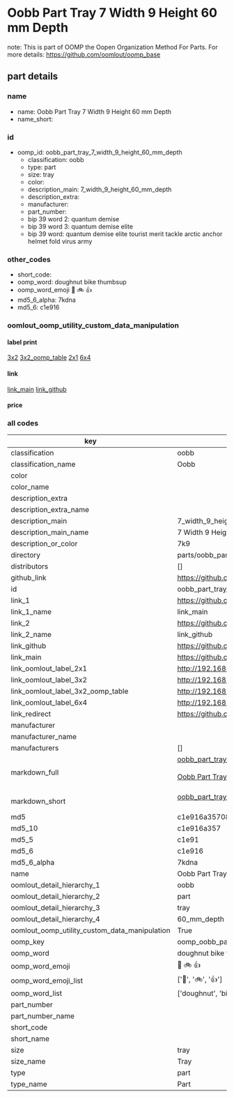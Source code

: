 # Oobb Part Tray 7 Width 9 Height 60 mm Depth  

note: This is part of OOMP the Oopen Organization Method For Parts. For more details: https://github.com/oomlout/oomp_base

##  part details
  







### name
* name: Oobb Part Tray 7 Width 9 Height 60 mm Depth
* name_short: 
### id
* oomp_id: oobb_part_tray_7_width_9_height_60_mm_depth
  * classification: oobb
  * type: part
  * size: tray
  * color: 
  * description_main: 7_width_9_height_60_mm_depth
  * description_extra: 
  * manufacturer: 
  * part_number: 
  * bip 39 word 2: quantum demise
  * bip 39 word 3: quantum demise elite
  * bip 39 word: quantum demise elite tourist merit tackle arctic anchor helmet fold virus army

### other_codes
* short_code: 
* oomp_word: doughnut bike thumbsup
* oomp_word_emoji :doughnut: :bike: :thumbsup:
* md5_6_alpha: 7kdna
* md5_6: c1e916






### oomlout_oomp_utility_custom_data_manipulation
#### label print
[3x2](http://192.168.1.245:1112/?label=oomp%207kdna)
[3x2_oomp_table](http://192.168.1.108:1112/?label=oomp%207kdna)
[2x1](http://192.168.1.242:1112/?label=oomp%207kdna)
[6x4](http://192.168.1.55:1112/?label=oomp%207kdna)    

#### link

[link_main](https://github.com/oomlout/oomlout_oomp_version_1_messy/tree/main/parts/oobb_part_tray_7_width_9_height_60_mm_depth) [link_github](https://github.com/oomlout/oomlout_oomp_version_1_messy/tree/main/parts/oobb_part_tray_7_width_9_height_60_mm_depth)                             

#### price







### all codes 
| key | value |  
| --- | --- |  
| classification | oobb |  
| classification_name | Oobb |  
| color |  |  
| color_name |  |  
| description_extra |  |  
| description_extra_name |  |  
| description_main | 7_width_9_height_60_mm_depth |  
| description_main_name | 7 Width 9 Height 60 mm Depth |  
| description_or_color | 7k9 |  
| directory | parts/oobb_part_tray_7_width_9_height_60_mm_depth |  
| distributors | [] |  
| github_link | https://github.com/oomlout/oomlout_oomp_part_src/tree/main/parts/oobb_part_tray_7_width_9_height_60_mm_depth |  
| id | oobb_part_tray_7_width_9_height_60_mm_depth |  
| link_1 | https://github.com/oomlout/oomlout_oomp_version_1_messy/tree/main/parts/oobb_part_tray_7_width_9_height_60_mm_depth |  
| link_1_name | link_main |  
| link_2 | https://github.com/oomlout/oomlout_oomp_version_1_messy/tree/main/parts/oobb_part_tray_7_width_9_height_60_mm_depth |  
| link_2_name | link_github |  
| link_github | https://github.com/oomlout/oomlout_oomp_version_1_messy/tree/main/parts/oobb_part_tray_7_width_9_height_60_mm_depth |  
| link_main | https://github.com/oomlout/oomlout_oomp_version_1_messy/tree/main/parts/oobb_part_tray_7_width_9_height_60_mm_depth |  
| link_oomlout_label_2x1 | http://192.168.1.242:1112/?label=oomp%207kdna |  
| link_oomlout_label_3x2 | http://192.168.1.245:1112/?label=oomp%207kdna |  
| link_oomlout_label_3x2_oomp_table | http://192.168.1.108:1112/?label=oomp%207kdna |  
| link_oomlout_label_6x4 | http://192.168.1.55:1112/?label=oomp%207kdna |  
| link_redirect | https://github.com/oomlout/oomlout_oomp_version_1_messy/tree/main/parts/oobb_part_tray_7_width_9_height_60_mm_depth |  
| manufacturer |  |  
| manufacturer_name |  |  
| manufacturers | [] |  
| markdown_full | [oobb_part_tray_7_width_9_height_60_mm_depth](none)<br>[](none)<br>[Oobb Part Tray 7 Width 9 Height 60 Mm Depth](none)<br><br> |  
| markdown_short | [oobb_part_tray_7_width_9_height_60_mm_depth](none)<br><br> |  
| md5 | c1e916a3570861677445ce5e900e957a |  
| md5_10 | c1e916a357 |  
| md5_5 | c1e91 |  
| md5_6 | c1e916 |  
| md5_6_alpha | 7kdna |  
| name | Oobb Part Tray 7 Width 9 Height 60 mm Depth |  
| oomlout_detail_hierarchy_1 | oobb |  
| oomlout_detail_hierarchy_2 | part |  
| oomlout_detail_hierarchy_3 | tray |  
| oomlout_detail_hierarchy_4 | 60_mm_depth |  
| oomlout_oomp_utility_custom_data_manipulation | True |  
| oomp_key | oomp_oobb_part_tray_7_width_9_height_60_mm_depth |  
| oomp_word | doughnut bike thumbsup |  
| oomp_word_emoji | :doughnut: :bike: :thumbsup: |  
| oomp_word_emoji_list | [':doughnut:', ':bike:', ':thumbsup:'] |  
| oomp_word_list | ['doughnut', 'bike', 'thumbsup'] |  
| part_number |  |  
| part_number_name |  |  
| short_code |  |  
| short_name |  |  
| size | tray |  
| size_name | Tray |  
| type | part |  
| type_name | Part |  
